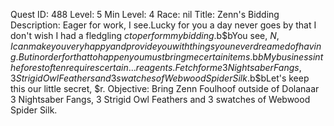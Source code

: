 Quest ID: 488
Level: 5
Min Level: 4
Race: nil
Title: Zenn's Bidding
Description: Eager for work, I see.Lucky for you a day never goes by that I don't wish I had a fledgling $c to perform my bidding.$b$bYou see, $N, I can make you very happy and provide you with things you never dreamed of having.But in order for that to happen you must bring me certain items.$b$bMy business in the forest often requires certain. . .reagents.Fetch for me 3 Nightsaber Fangs, 3 Strigid Owl Feathers and 3 swatches of Webwood Spider Silk.$b$bLet's keep this our little secret, $r.
Objective: Bring Zenn Foulhoof outside of Dolanaar 3 Nightsaber Fangs, 3 Strigid Owl Feathers and 3 swatches of Webwood Spider Silk.
